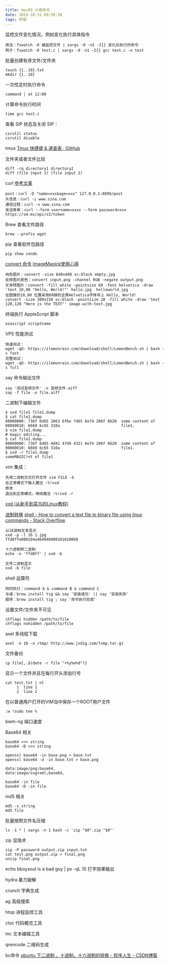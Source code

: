 ```yaml
---
title: macOS 少用命令
date: 2019-10-31 09:58:38
tags: 终端
---
```


监控文件变化情况，例如变化执行具体指令
```
用法：fswatch -0 被监控文件 | xargs -0 -n1 -I{} 变化后执行的命令
例子：fswatch -0 test.c | xargs -0 -n1 -I{} gcc test.c -o test
```

批量创建有序文件/文件夹
```
touch {1..10}.txt
mkdir {1..10}
```

<!-- more -->

一次性定时执行命令

```
command | at 12:00
```

计算命令执行时间

```
time gcc test.c 
```

查看 SIP 状态及关闭 SIP：

```
csrutil status
csrutil disable
```

tmux [Tmux 快捷键 & 速查表 · GitHub](https://gist.github.com/ryerh/14b7c24dfd623ef8edc7)
 
文件夹或者文件比较

```
diff -rq directory1 directory2
diff (file input 1) (file input 2)
```

curl [参考文章](https://coderlt.coding.me/2016/03/22/mac-command-curl/)
```
post：curl -D "name=xxx&age=xxx" 127.0.0.1:8899/post
头信息：curl -i www.sina.com
通信过程：curl -v www.sina.com
发送表单：curl --form username=xxxx --form password=xxx https://sm.ms/api/v2/token

```

Brew 查看文件路径

```
brew --prefix wget
```

pip 查看软件包路径

```
pip show condo
```

[convert 命令](https://www.thalib.in/notes/2016-10-31-linux-create-image-commandline.html)
[ImageMagick使用心得](http://www.charry.org/docs/linux/ImageMagick/ImageMagick.html)
```
纯色图片：convert -size 640x480 xc:black empty.jpg
反转图片颜色：convert input.png -channel RGB -negate output.png
文本转图片：convert -fill white -pointsize 60 -font helvetica -draw 'text 10,80 "Hello, World!"' hello.jpg  helloworld.jpg
在图像的10,80 位置采用60磅的全黑Helvetica字体写上 Hello, World! 
convert -size 300x150 xc:black -pointsize 20 -fill white -draw 'text 120,120 "Here is the TEXT"' image-with-text.jpg
```

终端执行 AppleScript 脚本

```
osascript scriptname

```

VPS 性能测试

```
快速测试：
wget -qO- https://ilemonrain.com/download/shell/LemonBench.sh | bash -s fast
完整测试：
wget -qO- https://ilemonrain.com/download/shell/LemonBench.sh | bash -s full

```

say 命令输出文件
```
say '测试音频文件' -o 音频文件.aiff
say -f file -o file.aiff
```

二进制下编辑文件
```
$ xxd file1 file1.dump
$ cat file1.dump 
00000000: 736f 6d65 2063 6f6e 7465 6e74 206f 6620  some content of 
00000010: 6669 6c65 310a                           file1.
$ vim file1.dump 
# magic editing...
$ cat file1.dump
00000000: 736f 6d65 4d41 4749 4321 6e74 206f 6620  some content of 
00000010: 6669 6c65 310a                           file1.
$ xxd -r file1.dump 
someMAGIC!nt of file1
```

vim 集成：
```
先用二进制方式打开文件 vim FILE -b
在正常模式下输入魔法 :%!xxd
修改
退出到正常模式，继续魔法 :%!xxd -r
```
[xxd (从新手到菜鸟的Linux教程)](https://zhuanlan.zhihu.com/p/24883064)

[进制转换](http://www.freecls.com/a/2712/7a)
[shell - How to convert a text file to binary file using linux commands - Stack Overflow](https://stackoverflow.com/questions/28242813/how-to-convert-a-text-file-to-binary-file-using-linux-commands)
```
以16进制文本显示
xxd -p -l 16 1.jpg
ffd8ffe000104a464946000101010060

十六进制转二进制
echo -n 'ffd8ff' | xxd -b

文件二进制显示
xxd -b file
```

shell 运算符
```
同时执行：command A & command B & command C
与或：brew install tig && say '安装成功' || say '安装失败'
顺序：brew install tig ; say '命令执行完成'
```

设置文件/文件夹不可见
```
chflags hidden /path/to/file
chflags nohidden /path/to/file
```

axel 多线程下载
```
axel -n 10 -o /tmp/ http://www.jsdig.com/lnmp.tar.gz
```

文件备份
```
cp file{,.$(date -r file "+%y%m%d")}
```

显示一个文件并且在每行开头添加行号
```
cat test.txt | nl
     1  line 1 
     2  line 2
```

在以普通用户打开的VIM当中保存一个ROOT用户文件
```
:w !sudo tee %
```

bwm-ng 端口速度

Base64 相关
```
base64 <<< string
base64 -D <<< string

openssl base64 -in base.png > base.txt
openssl base64 -d -in base.txt > base.png

data:image/png;base64,
data:image/svg+xml;base64,

base64 -in file
base64 -D -in file
```

md5 相关
```
md5 -s string
md5 file
```

批量按照文件名压缩
```
ls -1 * | xargs -n 1 bash -c 'zip "$0".zip "$0"'
```

zip 显隐术
```
zip -P password output.zip input.txt
cat test.png output.zip > final.png
unzip final.png
```

echo bboysoul is a bad guy | pv -qL 10 打字效果输出

hydra 暴力破解

crunch 字典生成

ag 高级搜索

htop 进程监控工具

cloc 代码概览工具

mc 文本编辑工具

qrencode 二维码生成

bc命令 [ubuntu 下二进制 ，十进制，十六进制的转换 - 程序人生 - CSDN博客](https://blog.csdn.net/Harith/article/details/12185713)
